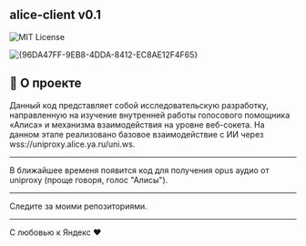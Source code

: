 ## alice-client v0.1

![MIT License](https://camo.githubusercontent.com/0fa26894f0c44367acd14b9e5fc9e92ccd29fd826e1cc5937ad695860ad1f6c8/68747470733a2f2f696d672e736869656c64732e696f2f6e706d2f646d2f79616e6465782d616c6963652d636c69656e742e737667)

![{96DA47FF-9EB8-4DDA-8412-EC8AE12F4F65}](https://github.com/user-attachments/assets/4ea52b89-a207-43b4-ac31-bccef3594bcb)

## 🚀 О проекте
Данный код представляет собой исследовательскую разработку, направленную на изучение внутренней работы голосового помощника «Алиса» и механизма взаимодействия на уровне веб-сокета. На данном этапе реализовано базовое взаимодействие c ИИ через wss://uniproxy.alice.ya.ru/uni.ws.

----
В ближайшее временя появится код для получения opus аудио от uniproxy (проще говоря, голос "Алисы").

---
Следите за моими репозиториями.

---
С любовью к Яндекс ❤️
